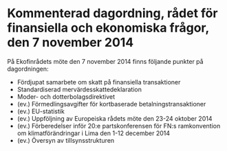 # Kommenterad dagordning, rådet för finansiella och ekonomiska frågor, den 7 november 2014

På Ekofinrådets möte den 7 november 2014 finns följande punkter på dagordningen:

* Fördjupat samarbete om skatt på finansiella transaktioner
* Standardiserad mervärdesskattedeklaration
* Moder\- och dotterbolagsdirektivet
* (ev.) Förmedlingsavgifter för kortbaserade betalningstransaktioner
* (ev.) EU\-statistik
* (ev.) Uppföljning av Europeiska rådets möte den 23\-24 oktober 2014
* (ev.) Förberedelser inför 20:e partskonferensen för FN:s ramkonvention om klimatförändringar i Lima den 1\-12 december 2014
* (ev.) Översyn av tillsynsstrukturen
